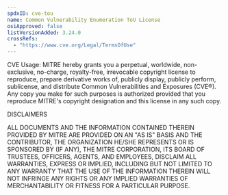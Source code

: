 ```yaml
---
spdxID: cve-tou
name: Common Vulnerability Enumeration ToU License
osiApproved: false
listVersionAdded: 3.24.0
crossRefs: 
  - "https://www.cve.org/Legal/TermsOfUse"
---
```


CVE Usage: MITRE hereby grants you a perpetual, worldwide, non-exclusive, no-charge, royalty-free, irrevocable copyright license to reproduce, prepare derivative works of, publicly display, publicly perform, sublicense, and distribute Common Vulnerabilities and Exposures (CVE®). Any copy you make for such purposes is authorized provided that you reproduce MITRE's copyright designation and this license in any such copy.

DISCLAIMERS

ALL DOCUMENTS AND THE INFORMATION CONTAINED THEREIN PROVIDED BY MITRE ARE PROVIDED ON AN "AS IS" BASIS AND THE CONTRIBUTOR, THE ORGANIZATION HE/SHE REPRESENTS OR IS SPONSORED BY (IF ANY), THE MITRE CORPORATION, ITS BOARD OF TRUSTEES, OFFICERS, AGENTS, AND EMPLOYEES, DISCLAIM ALL WARRANTIES, EXPRESS OR IMPLIED, INCLUDING BUT NOT LIMITED TO ANY WARRANTY THAT THE USE OF THE INFORMATION THEREIN WILL NOT INFRINGE ANY RIGHTS OR ANY IMPLIED WARRANTIES OF MERCHANTABILITY OR FITNESS FOR A PARTICULAR PURPOSE.
